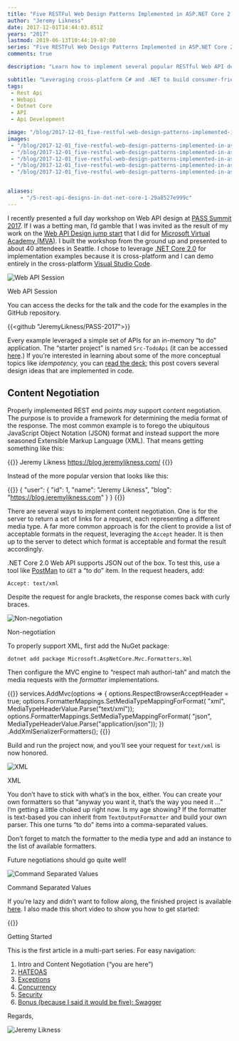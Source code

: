 ```yaml
---
title: "Five RESTFul Web Design Patterns Implemented in ASP.NET Core 2.0 Part 1: Content Negotiation"
author: "Jeremy Likness"
date: 2017-12-01T14:44:03.851Z
years: "2017"
lastmod: 2019-06-13T10:44:19-07:00
series: "Five RESTFul Web Design Patterns Implemented in ASP.NET Core 2.0"
comments: true

description: "Learn how to implement several popular RESTful Web API design patterns like content negotation, HATEOAS, exception handling, and more using ASP .NET Core 2.0."

subtitle: "Leveraging cross-platform C# and .NET to build consumer-friendly Web APIs."
tags:
 - Rest Api 
 - Webapi 
 - Dotnet Core 
 - API 
 - Api Development 

image: "/blog/2017-12-01_five-restful-web-design-patterns-implemented-in-asp.net-core-2.0-part-1-content-negotiation/images/2.png" 
images:
 - "/blog/2017-12-01_five-restful-web-design-patterns-implemented-in-asp.net-core-2.0-part-1-content-negotiation/images/1.jpeg" 
 - "/blog/2017-12-01_five-restful-web-design-patterns-implemented-in-asp.net-core-2.0-part-1-content-negotiation/images/2.png" 
 - "/blog/2017-12-01_five-restful-web-design-patterns-implemented-in-asp.net-core-2.0-part-1-content-negotiation/images/3.png" 
 - "/blog/2017-12-01_five-restful-web-design-patterns-implemented-in-asp.net-core-2.0-part-1-content-negotiation/images/4.png" 
 - "/blog/2017-12-01_five-restful-web-design-patterns-implemented-in-asp.net-core-2.0-part-1-content-negotiation/images/5.gif" 


aliases:
    - "/5-rest-api-designs-in-dot-net-core-1-29a8527e999c"
---
```


I recently presented a full day workshop on Web API design at [PASS Summit 2017](http://www.pass.org/summit/2017/Live.aspx). If I was a betting man, I’d gamble that I was invited as the result of my work on the [Web API Design jump start](https://mva.microsoft.com/en-US/training-courses/web-api-design-jump-start-8689) that I did for [Microsoft Virtual Academy (MVA)](https://mva.microsoft.com/). I built the workshop from the ground up and presented to about 40 attendees in Seattle. I chose to leverage [.NET Core 2.0](https://jlik.me/b24) for implementation examples because it is cross-platform and I can demo entirely in the cross-platform [Visual Studio Code](https://jlik.me/b25).

![Web API Session](/blog/2017-12-01_five-restful-web-design-patterns-implemented-in-asp.net-core-2.0-part-1-content-negotiation/images/1.jpeg)
<figcaption>Web API Session</figcaption>

You can access the decks for the talk and the code for the examples in the GitHub repository.

{{<github "JeremyLikness/PASS-2017">}}

Every example leveraged a simple set of APIs for an in-memory “to do” application. The “starter project” is named `Src-TodoApi` (it can be accessed <i class="fab fa-github"></i> [here](https://github.com/JeremyLikness/PASS-2017/tree/master/04-REST-Fundamentals/Src-TodoApi).) If you’re interested in learning about some of the more conceptual topics like _idempotency,_ you can <i class="fab fa-github"></i> [read the deck](https://github.com/JeremyLikness/PASS-2017/tree/master/Decks); this post covers several design ideas that are implemented in code.

## Content Negotiation

Properly implemented REST end points _may_ support content negotiation. The purpose is to provide a framework for determining the media format of the response. The most common example is to forego the ubiquitous JavaScript Object Notation (JSON) format and instead support the more seasoned Extensible Markup Language (XML). That means getting something like this:

{{<highlight xml>}}
<user id="1">
   <name>Jeremy Likness</name>
   <blog>https://blog.jeremylikness.com/</blog>
</user>
{{</highlight>}}

Instead of the more popular version that looks like this:

{{<highlight json>}}
{
  "user": {
    "id": 1,
    "name": "Jeremy Likness",
    "blog": "https://blog.jeremylikness.com"
  }
}
{{</highlight>}}

There are several ways to implement content negotiation. One is for the server to return a set of links for a request, each representing a different media type. A far more common approach is for the client to provide a list of acceptable formats in the request, leveraging the `Accept` header. It is then up to the server to detect which format is acceptable and format the result accordingly.

.NET Core 2.0 Web API supports JSON out of the box. To test this, use a tool like [PostMan](https://www.getpostman.com/) to `GET` a “to do” item. In the request headers, add:

`Accept: text/xml`

Despite the request for angle brackets, the response comes back with curly braces.

![Non-negotiation](/blog/2017-12-01_five-restful-web-design-patterns-implemented-in-asp.net-core-2.0-part-1-content-negotiation/images/2.png)
<figcaption>Non-negotiation</figcaption>

To properly support XML, first add the NuGet package:

`dotnet add package Microsoft.AspNetCore.Mvc.Formatters.Xml`

Then configure the MVC engine to “respect mah authori-tah” and match the media requests with the _formatter_ implementations.

{{<highlight CSharp>}}
services.AddMvc(options =>
{
    options.RespectBrowserAcceptHeader = true;
    options.FormatterMappings.SetMediaTypeMappingForFormat(
        "xml", MediaTypeHeaderValue.Parse("text/xml"));
    options.FormatterMappings.SetMediaTypeMappingForFormat(
        "json", MediaTypeHeaderValue.Parse("application/json"));
})
.AddXmlSerializerFormatters();
{{</highlight>}}

Build and run the project now, and you’ll see your request for `text/xml` is now honored.

![XML](/blog/2017-12-01_five-restful-web-design-patterns-implemented-in-asp.net-core-2.0-part-1-content-negotiation/images/3.png)
<figcaption>XML</figcaption>

You don’t have to stick with what’s in the box, either. You can create your own formatters so that “anyway you want it, that’s the way you need it …” I’m getting a little choked up right now. Is my age showing? If the formatter is text-based you can inherit from `TextOutputFormatter` and build your own parser. This one turns “to do” items into a comma-separated values.

Don’t forget to match the formatter to the media type and add an instance to the list of available formatters.

Future negotiations should go quite well!

![Command Separated Values](/blog/2017-12-01_five-restful-web-design-patterns-implemented-in-asp.net-core-2.0-part-1-content-negotiation/images/4.png)
<figcaption>Command Separated Values</figcaption>

If you’re lazy and didn’t want to follow along, the finished project is available <i class="fab fa-github"></i> [here](https://github.com/JeremyLikness/PASS-2017/tree/master/04-REST-Fundamentals/Slide10-TodoApi-CSV). I also made this short video to show you how to get started:

{{<youtube h6kWq6AyBsU>}}
<figcaption>Getting Started</figcaption>

This is the first article in a multi-part series. For easy navigation:

1. Intro and Content Negotiation (“you are here”)
2. [HATEOAS](/5-rest-api-designs-in-dot-net-core-2-ad2f204c2d11)
3. [Exceptions](/5-rest-api-designs-in-dot-net-core-3-91ebff38393d)
4. [Concurrency](/5-rest-api-designs-in-dot-net-core-4-8ac863e961e4)
5. [Security](/5-rest-api-designs-in-dot-net-core-5-3ee2cf16713e)
6. [Bonus (because I said it would be five): Swagger](/5-rest-api-designs-in-dot-net-core-6-9e87cf562241)

Regards,

![Jeremy Likness](/blog/2017-12-01_five-restful-web-design-patterns-implemented-in-asp.net-core-2.0-part-1-content-negotiation/images/5.gif)
